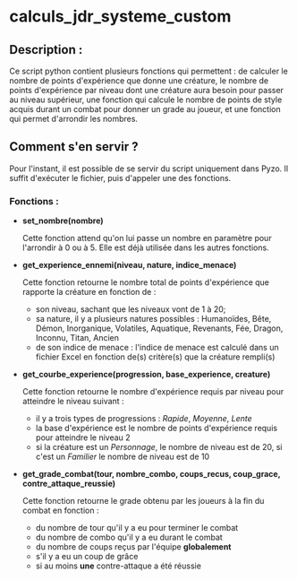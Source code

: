 # calculs_jdr_systeme_custom

## Description :

Ce script python contient plusieurs fonctions qui permettent : de calculer le nombre de points d'expérience que donne une créature, le nombre de points d'expérience par niveau dont une créature aura besoin pour passer au niveau supérieur, une fonction qui calcule le nombre de points de style acquis durant un combat pour donner un grade au joueur, et une fonction qui permet d'arrondir les nombres.

## Comment s'en servir ? 

Pour l'instant, il est possible de se servir du script uniquement dans Pyzo. Il suffit d'exécuter le fichier, puis d'appeler une des fonctions.

### Fonctions :

* **set_nombre(nombre)**

  Cette fonction attend qu'on lui passe un nombre en paramètre pour l'arrondir à 0 ou à 5. Elle est déjà utilisée dans les autres fonctions.
  
* **get_experience_ennemi(niveau, nature, indice_menace)**
  
  Cette fonction retourne le nombre total de points d'expérience que rapporte la créature en fonction de :
    - son niveau, sachant que les niveaux vont de 1 à 20;
    - sa nature, il y a plusieurs natures possibles : Humanoïdes, Bête, Démon, Inorganique, Volatiles,       Aquatique, Revenants, Fée, Dragon, Inconnu, Titan, Ancien
    - de son indice de menace : l'indice de menace est calculé dans un fichier Excel en fonction de(s)       critère(s) que la créature rempli(s)

* **get_courbe_experience(progression, base_experience, creature)**
  
  Cette fonction retourne le nombre d'expérience requis par niveau pour atteindre le niveau suivant :
    - il y a trois types de progressions : *Rapide*, *Moyenne*, *Lente*
    - la base d'expérience est le nombre de points d'expérience requis pour atteindre le niveau 2
    - si la créature est un *Personnage*, le nombre de niveau est de 20, si c'est un *Familier* le nombre de niveau est de 10

* **get_grade_combat(tour, nombre_combo, coups_recus, coup_grace, contre_attaque_reussie)**

  Cette fonction retourne le grade obtenu par les joueurs à la fin du combat en fonction :
    - du nombre de tour qu'il y a eu pour terminer le combat
    - du nombre de combo qu'il y a eu durant le combat
    - du nombre de coups reçus par l'équipe **globalement**
    - s'il y a eu un coup de grâce
    - si au moins **une** contre-attaque a été réussie
